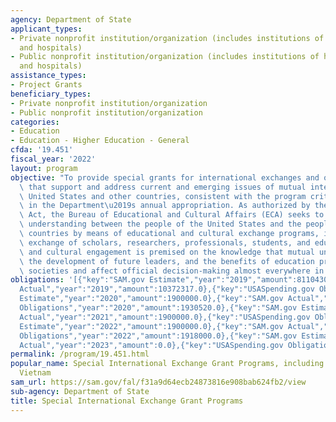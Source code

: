 ```yaml
---
agency: Department of State
applicant_types:
- Private nonprofit institution/organization (includes institutions of higher education
  and hospitals)
- Public nonprofit institution/organization (includes institutions of higher education
  and hospitals)
assistance_types:
- Project Grants
beneficiary_types:
- Private nonprofit institution/organization
- Public nonprofit institution/organization
categories:
- Education
- Education - Higher Education - General
cfda: '19.451'
fiscal_year: '2022'
layout: program
objective: "To provide special grants for international exchanges and other activities\
  \ that support and address current and emerging issues of mutual interest to the\
  \ United States and other countries, consistent with the program criteria established\
  \ in the Department\u2019s annual appropriation. As authorized by the Fulbright-Hays\
  \ Act, the Bureau of Educational and Cultural Affairs (ECA) seeks to increase mutual\
  \ understanding between the people of the United States and the people of other\
  \ countries by means of educational and cultural exchange programs, including the\
  \ exchange of scholars, researchers, professionals, students, and educators.  Educational\
  \ and cultural engagement is premised on the knowledge that mutual understanding,\
  \ the development of future leaders, and the benefits of education programs influence\
  \ societies and affect official decision-making almost everywhere in the world today."
obligations: '[{"key":"SAM.gov Estimate","year":"2019","amount":8110430.0},{"key":"SAM.gov
  Actual","year":"2019","amount":10372317.0},{"key":"USASpending.gov Obligations","year":"2019","amount":11771669.47},{"key":"SAM.gov
  Estimate","year":"2020","amount":1900000.0},{"key":"SAM.gov Actual","year":"2020","amount":1900000.0},{"key":"USASpending.gov
  Obligations","year":"2020","amount":1930520.0},{"key":"SAM.gov Estimate","year":"2021","amount":1900000.0},{"key":"SAM.gov
  Actual","year":"2021","amount":1900000.0},{"key":"USASpending.gov Obligations","year":"2021","amount":5387990.57},{"key":"SAM.gov
  Estimate","year":"2022","amount":1900000.0},{"key":"SAM.gov Actual","year":"2022","amount":1900000.0},{"key":"USASpending.gov
  Obligations","year":"2022","amount":1918000.0},{"key":"SAM.gov Estimate","year":"2023","amount":1900000.0},{"key":"SAM.gov
  Actual","year":"2023","amount":0.0},{"key":"USASpending.gov Obligations","year":"2023","amount":475000.0}]'
permalink: /program/19.451.html
popular_name: Special International Exchange Grant Programs, including Fulbright University
  Vietnam
sam_url: https://sam.gov/fal/f31a9d64ecb24873816e908bab624fb2/view
sub-agency: Department of State
title: Special International Exchange Grant Programs
---
```

